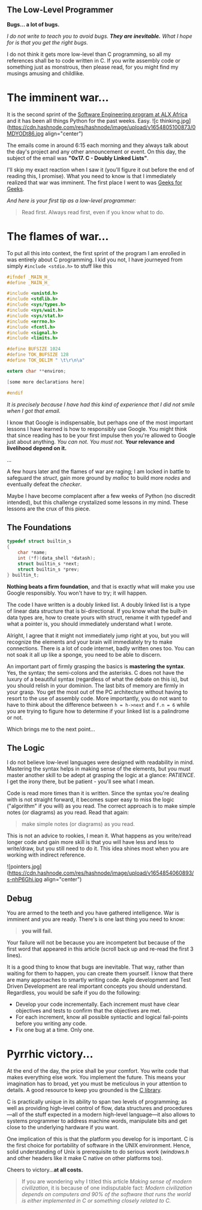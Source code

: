 ## The Low-Level Programmer

**Bugs... a lot of bugs.**

*I do not write to teach you to avoid bugs. **They are inevitable.** What I hope for is that you get the right bugs.*

I do not think it gets more low-level than C programming, so all my references shall be to code written in C. If you write assembly code or something just as monstrous, then please read, for you might find my musings amusing and childlike.

# The imminent war...

It is the second sprint of the [Software Engineering program at ALX Africa](https://www.alxafrica.com/) and it has been all things Python for the past weeks. Easy.
![c thinking.jpg](https://cdn.hashnode.com/res/hashnode/image/upload/v1654805100873/0MDYODt86.jpg align="center")

The emails come in around 6:15 each morning and they always talk about the day's project and any other announcement or event. On this day, the subject of the email was **"0x17. C - Doubly Linked Lists"**.

I'll skip my exact reaction when I saw it (you'll figure it out before the end of reading this, I promise). What you need to know is that I immediately realized that war was imminent. The first place I went to was [Geeks for Geeks](https://www.geeksforgeeks.org/data-structures/).

*And here is your first tip as a low-level programmer:*
> Read first. Always read first, even if you know what to do.

# The flames of war...
To put all this into context, the first sprint of the program I am enrolled in was entirely about C programming. I kid you not, I have journeyed from simply `#include <stdio.h>` to stuff like this
```C
#ifndef _MAIN_H_
#define _MAIN_H_

#include <unistd.h>
#include <stdlib.h>
#include <sys/types.h>
#include <sys/wait.h>
#include <sys/stat.h>
#include <errno.h>
#include <fcntl.h>
#include <signal.h>
#include <limits.h>

#define BUFSIZE 1024
#define TOK_BUFSIZE 128
#define TOK_DELIM " \t\r\n\a"

extern char **environ;

[some more declarations here]

#endif
```

*It is precisely because I have had this kind of experience that I did not smile when I got that email.*

I know that Google is indispensable, but perhaps one of the most important lessons I have learned is how to responsibly use Google. You might think that since reading has to be your first impulse then you're allowed to Google just about anything. *You can not. You must not.* **Your relevance and livelihood depend on it.**

...

A few hours later and the flames of war are raging; I am locked in battle to safeguard the *struct*, gain more ground by *malloc* to build more *nodes* and eventually defeat the *checker*.

Maybe I have become complacent after a few weeks of Python (no discredit intended), but this challenge crystalized some lessons in my mind. These lessons are the crux of this piece.

## The Foundations
```C
typedef struct builtin_s
{
	char *name;
	int (*f)(data_shell *datash);
    struct builtin_s *next;
    struct builtin_s *prev;
} builtin_t;
```
**Nothing beats a firm foundation**, and that is exactly what will make you use Google responsibly. You won't have to try; it will happen.

The code I have written is a doubly linked list. A doubly linked list is a type of linear data structure that is bi-directional. If you know what the built-in data types are, how to create yours with struct, rename it with typedef and what a pointer is, you should immediately understand what I wrote.

Alright, I agree that it might not immediately jump right at you, but you will recognize the elements and your brain will immediately try to make connections. There is a lot of code internet, badly written ones too. You can not soak it all up like a sponge, you need to be able to discern.

An important part of firmly grasping the basics is **mastering the syntax**. Yes, the syntax; the semi-colons and the asterisks. C does not have the luxury of a beautiful syntax (regardless of what the debate on this is), but you should relish in your dominion. The last bits of memory are firmly in your grasp. You get the most out of the PC architecture without having to resort to the use of assembly code. More importantly, you do not want to have to think about the difference between `h = h->next` and `f.n = 6` while you are trying to figure how to determine if your linked list is a palindrome or not.

Which brings me to the next point...

## The Logic 
I do not believe low-level languages were designed with readability in mind. Mastering the syntax helps in making sense of the elements, but you must master another skill to be adept at grasping the logic at a glance: *PATIENCE*. I get the irony there, but be patient - you'll see what I mean.

Code is read more times than it is written. Since the syntax you're dealing with is not straight forward, it becomes super easy to miss the logic ("algorithm" if you will) as you read. The correct approach is to make simple notes (or diagrams) as you read. Read that again:
> make simple notes (or diagrams) as you read.

This is not an advice to rookies, I mean it. What happens as you write/read longer code and gain more skill is that you will have less and less to write/draw, but you still need to do it. This idea shines most when you are working with indirect reference.

![pointers.jpg](https://cdn.hashnode.com/res/hashnode/image/upload/v1654854060893/s-nhP6Ghi.jpg align="center")

## Debug
You are armed to the teeth and you have gathered intelligence. War is imminent and you are ready. There's is one last thing you need to know:
> **you will fail.**

Your failure will not be because you are incompetent but because of the first word that appeared in this article (scroll back up and re-read the first 3 lines).

It is a good thing to know that bugs are inevitable. That way, rather than waiting for them to happen, you can create them yourself. I know that there are many approaches to smartly writing code. Agile development and Test Driven Development are real important concepts you should understand. Regardless, you would be safe if you do the following:
* Develop your code incrementally. Each increment must have clear objectives and tests to confirm that the objectives are met.
* For each increment, know all possible syntactic and logical fail-points before you writing any code.
* Fix one bug at a time. Only one.

# Pyrrhic victory...
At the end of the day, the price shall be your comfort. You write code that makes everything else work. You implement the future. This means your imagination has to broad, yet you must be meticulous in your attention to details. A good resource to keep you grounded is the [C library](https://www.gnu.org/software/libc/manual).

C is practically unique in its ability to span two levels of programming; as well as providing high-level control of flow, data structures and procedures—all of the stuff expected in a modern high-level language—it also allows to systems programmer to address machine words, manipulate bits and get close to the underlying hardware if you want.

One implication of this is that the platform you develop for is important. C is the first choice for portability of software in the UNIX environment. Hence, solid understanding of Unix is prerequisite to do serious work (*windows.h* and other headers like it make C native on other platforms too). 

Cheers to victory...**at all costs.**

> If you are wondering why I titled this article *Making sense of modern civilization*, it is because of one indisputable fact: *Modern civilization depends on computers and 90% of the software that runs the world is either implemented in C or something closely related to C.*